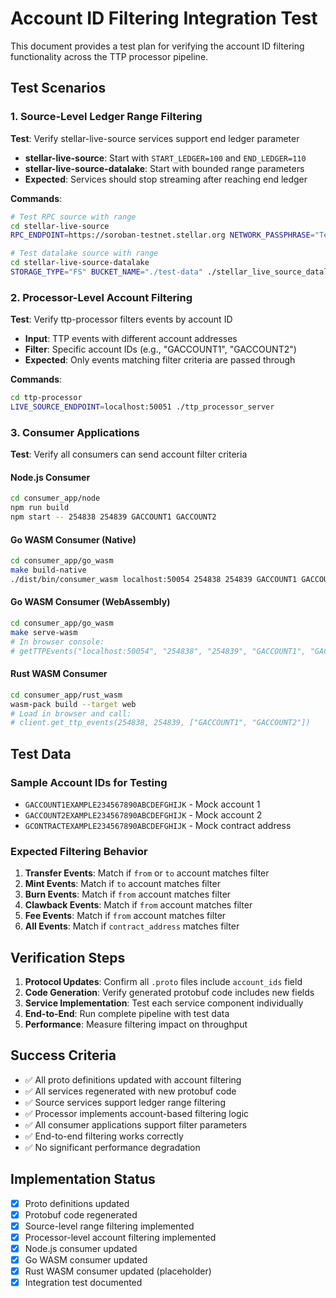 # Account ID Filtering Integration Test

This document provides a test plan for verifying the account ID filtering functionality across the TTP processor pipeline.

## Test Scenarios

### 1. Source-Level Ledger Range Filtering

**Test**: Verify stellar-live-source services support end ledger parameter
- **stellar-live-source**: Start with `START_LEDGER=100` and `END_LEDGER=110` 
- **stellar-live-source-datalake**: Start with bounded range parameters
- **Expected**: Services should stop streaming after reaching end ledger

**Commands**:
```bash
# Test RPC source with range
cd stellar-live-source
RPC_ENDPOINT=https://soroban-testnet.stellar.org NETWORK_PASSPHRASE="Test SDF Network ; September 2015" ./stellar_live_source_server

# Test datalake source with range
cd stellar-live-source-datalake
STORAGE_TYPE="FS" BUCKET_NAME="./test-data" ./stellar_live_source_datalake
```

### 2. Processor-Level Account Filtering

**Test**: Verify ttp-processor filters events by account ID
- **Input**: TTP events with different account addresses
- **Filter**: Specific account IDs (e.g., "GACCOUNT1", "GACCOUNT2")
- **Expected**: Only events matching filter criteria are passed through

**Commands**:
```bash
cd ttp-processor
LIVE_SOURCE_ENDPOINT=localhost:50051 ./ttp_processor_server
```

### 3. Consumer Applications

**Test**: Verify all consumers can send account filter criteria

#### Node.js Consumer
```bash
cd consumer_app/node
npm run build
npm start -- 254838 254839 GACCOUNT1 GACCOUNT2
```

#### Go WASM Consumer (Native)
```bash
cd consumer_app/go_wasm
make build-native
./dist/bin/consumer_wasm localhost:50054 254838 254839 GACCOUNT1 GACCOUNT2
```

#### Go WASM Consumer (WebAssembly)
```bash
cd consumer_app/go_wasm
make serve-wasm
# In browser console:
# getTTPEvents("localhost:50054", "254838", "254839", "GACCOUNT1", "GACCOUNT2")
```

#### Rust WASM Consumer
```bash
cd consumer_app/rust_wasm
wasm-pack build --target web
# Load in browser and call:
# client.get_ttp_events(254838, 254839, ["GACCOUNT1", "GACCOUNT2"])
```

## Test Data

### Sample Account IDs for Testing
- `GACCOUNT1EXAMPLE234567890ABCDEFGHIJK` - Mock account 1
- `GACCOUNT2EXAMPLE234567890ABCDEFGHIJK` - Mock account 2  
- `GCONTRACTEXAMPLE234567890ABCDEFGHIJK` - Mock contract address

### Expected Filtering Behavior

1. **Transfer Events**: Match if `from` or `to` account matches filter
2. **Mint Events**: Match if `to` account matches filter
3. **Burn Events**: Match if `from` account matches filter
4. **Clawback Events**: Match if `from` account matches filter
5. **Fee Events**: Match if `from` account matches filter
6. **All Events**: Match if `contract_address` matches filter

## Verification Steps

1. **Protocol Updates**: Confirm all `.proto` files include `account_ids` field
2. **Code Generation**: Verify generated protobuf code includes new fields
3. **Service Implementation**: Test each service component individually
4. **End-to-End**: Run complete pipeline with test data
5. **Performance**: Measure filtering impact on throughput

## Success Criteria

- ✅ All proto definitions updated with account filtering
- ✅ All services regenerated with new protobuf code
- ✅ Source services support ledger range filtering
- ✅ Processor implements account-based filtering logic
- ✅ All consumer applications support filter parameters
- ✅ End-to-end filtering works correctly
- ✅ No significant performance degradation

## Implementation Status

- [x] Proto definitions updated
- [x] Protobuf code regenerated  
- [x] Source-level range filtering implemented
- [x] Processor-level account filtering implemented
- [x] Node.js consumer updated
- [x] Go WASM consumer updated
- [x] Rust WASM consumer updated (placeholder)
- [x] Integration test documented